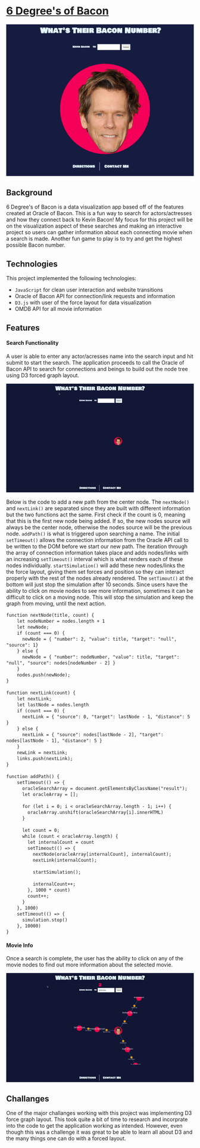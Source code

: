 # [6 Degree's of Bacon](http://six-deg-of-bacon.herokuapp.com/)

![Home Screen](https://github.com/mkochalko/6degreesofbacon/blob/master/public/javascripts/images/home_screen.png)

## Background

6 Degree's of Bacon is a data visualization app based off of the features created at Oracle of Bacon. This is a fun way to search for actors/actresses and how they connect back to Kevin Bacon! My focus for this project will be on the visualization aspect of these searches and making an interactive project so users can gather information about each connecting movie when a search is made. Another fun game to play is to try and get the highest possible Bacon number. 

## Technologies

This project implemented the following technologies:
* `JavaScript` for clean user interaction and website transitions
* Oracle of Bacon API for connection/link requests and information
* `D3.js` with user of the force layout for data visualization
* OMDB API for all movie information

## Features

#### Search Functionality
A user is able to enter any actor/acresses name into the search input and hit submit to start the search. The application proceeds to call the Oracle of Bacon API to search for connections and beings to build out the node tree using D3 forced graph layout. 

![](https://github.com/mkochalko/6degreesofbacon/blob/master/public/javascripts/images/BaconSearchGif.gif)

Below is the code to add a new path from the center node. The `nextNode()` and `nextLink()` are separated since they are built with different information but the two functions act the same. First check if the count is 0, meaning that this is the first new node being added. If so, the new nodes source will always be the center node, otherwise the nodes source will be the previous node. `addPath()` is what is triggered upon searching a name. The initial `setTimeout()` allows the connection information from the Oracle API call to be written to the DOM before we start our new path. The iteration through the array of connection information takes place and adds nodes/links with an increasing `setTimeout()` interval which is what renders each of these nodes individually. `startSimulation()` will add these new nodes/links the the force layout, giving them set forces and position so they can interact properly with the rest of the nodes already rendered. The `setTimout()` at the bottom will just stop the simulation after 10 seconds. Since users have the ability to click on movie nodes to see more information, sometimes it can be difficult to click on a moving node. This will stop the simulation and keep the graph from moving, until the next action.

```
function nextNode(title, count) {
    let nodeNumber = nodes.length + 1
    let newNode;
    if (count === 0) {
      newNode = { "number": 2, "value": title, "target": "null", "source": 1}
    } else {
      newNode = { "number": nodeNumber, "value": title, "target": "null", "source": nodes[nodeNumber - 2] }
    }
    nodes.push(newNode);
}

function nextLink(count) {
    let nextLink;
    let lastNode = nodes.length
    if (count === 0) {
      nextLink = { "source": 0, "target": lastNode - 1, "distance": 5 }
    } else {
      nextLink = { "source": nodes[lastNode - 2], "target": nodes[lastNode - 1], "distance": 5 }
    }
    newLink = nextLink;
    links.push(nextLink);
}

function addPath() {
    setTimeout(() => {
      oracleSearchArray = document.getElementsByClassName("result");
      let oracleArray = [];

      for (let i = 0; i < oracleSearchArray.length - 1; i++) {
        oracleArray.unshift(oracleSearchArray[i].innerHTML)
      }

      let count = 0;
      while (count < oracleArray.length) {
        let internalCount = count
        setTimeout(() => {
          nextNode(oracleArray[internalCount], internalCount);
          nextLink(internalCount);

          startSimulation();

          internalCount++;
        }, 1000 * count)
        count++;
      }
    }, 1000)
    setTimeout(() => {
      simulation.stop()
    }, 10000)
}
```

#### Movie Info
Once a search is complete, the user has the ability to click on any of the movie nodes to find out more information about the selected movie. 

![](https://github.com/mkochalko/6degreesofbacon/blob/master/public/javascripts/images/MoviePopoutGif.gif) 


## Challanges

One of the major challanges working with this project was implementing D3 force graph layout. This took quite a bit of time to research and incorprate into the code to get the application working as intended. However, even though this was a challenge it was great to be able to learn all about D3 and the many things one can do with a forced layout. 


